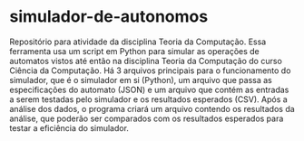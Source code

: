 # simulador-de-autonomos
Repositório para atividade da disciplina Teoria da Computação.
Essa ferramenta usa um script em Python para simular as operações de automatos vistos até então na disciplina Teoria da Computação do curso Ciência da Computação. 
Há 3 arquivos principais para o funcionamento do simulador,  que é o simulador em si (Python), um arquivo que passa as especificações do automato (JSON) e um arquivo que contém as entradas a serem testadas pelo simulador e os resultados esperados (CSV). Após a análise dos dados, o 
programa criará um arquivo contendo os resultados da análise, que poderão ser comparados com os resultados esperados para testar a eficiência do simulador.
